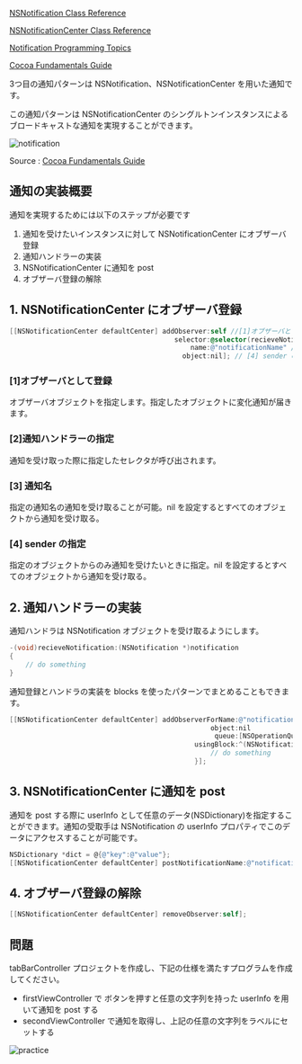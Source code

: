 [NSNotification Class Reference](https://developer.apple.com/library/mac/#documentation/Cocoa/Reference/Foundation/Classes/NSNotification_Class/Reference/Reference.html)

[NSNotificationCenter Class Reference](https://developer.apple.com/library/mac/#documentation/Cocoa/Reference/Foundation/Classes/NSNotificationCenter_Class/Reference/Reference.html)

[Notification Programming Topics](https://developer.apple.com/library/mac/#documentation/Cocoa/Conceptual/Notifications/Introduction/introNotifications.html#//apple_ref/doc/uid/10000043-SW1)

[Cocoa Fundamentals Guide](https://developer.apple.com/jp/documentation/Cocoa/Conceptual/CocoaFundamentals/CommunicatingWithObjects/chapter_6_section_6.html)

3つ目の通知パターンは NSNotification、NSNotificationCenter を用いた通知です。

この通知パターンは NSNotificationCenter のシングルトンインスタンスによるブロードキャストな通知を実現することができます。

![notification](https://raw.github.com/mixi-inc/iOSTraining/master/Doc/Images/7.4/notification.png)

Source : [Cocoa Fundamentals Guide](https://developer.apple.com/jp/documentation/Cocoa/Conceptual/CocoaFundamentals/CommunicatingWithObjects/chapter_6_section_6.html)

## 通知の実装概要
通知を実現するためには以下のステップが必要です

1. 通知を受けたいインスタンスに対して NSNotificationCenter にオブザーバ登録
2. 通知ハンドラーの実装
3. NSNotificationCenter に通知を post
4. オブザーバ登録の解除

## 1. NSNotificationCenter にオブザーバ登録
```objective-c
[[NSNotificationCenter defaultCenter] addObserver:self //[1]オブザーバとして登録
                                         selector:@selector(recieveNotification:) //[2]通知ハンドラーの指定
                                             name:@"notificationName" //[3] 通知名
                                           object:nil]; // [4] sender の指定
```

### [1]オブザーバとして登録
オブザーバオブジェクトを指定します。指定したオブジェクトに変化通知が届きます。

### [2]通知ハンドラーの指定
通知を受け取った際に指定したセレクタが呼び出されます。

### [3] 通知名
指定の通知名の通知を受け取ることが可能。nil を設定するとすべてのオブジェクトから通知を受け取る。

### [4] sender の指定
指定のオブジェクトからのみ通知を受けたいときに指定。nil を設定するとすべてのオブジェクトから通知を受け取る。

## 2. 通知ハンドラーの実装

通知ハンドラは NSNotification オブジェクトを受け取るようにします。
```objective-c
-(void)recieveNotification:(NSNotification *)notification
{
    // do something
}
```

通知登録とハンドラの実装を blocks を使ったパターンでまとめることもできます。

```objective-c
[[NSNotificationCenter defaultCenter] addObserverForName:@"notificationName"
                                                  object:nil
                                                   queue:[NSOperationQueue mainQueue]
                                              usingBlock:^(NSNotification *note) {
                                                  // do something
                                              }];

```

## 3. NSNotificationCenter に通知を post
通知を post する際に userInfo として任意のデータ(NSDictionary)を指定することができます。通知の受取手は NSNotification の userInfo プロパティでこのデータにアクセスすることが可能です。

```objective-c
NSDictionary *dict = @{@"key":@"value"};
[[NSNotificationCenter defaultCenter] postNotificationName:@"notificationName" object:self userInfo:dict];
```

## 4. オブザーバ登録の解除
```objective-c
[[NSNotificationCenter defaultCenter] removeObserver:self];
```

## 問題
tabBarController プロジェクトを作成し、下記の仕様を満たすプログラムを作成してください。

- firstViewController で ボタンを押すと任意の文字列を持った userInfo を用いて通知を post する
- secondViewController で通知を取得し、上記の任意の文字列をラベルにセットする

![practice](https://raw.github.com/mixi-inc/iOSTraining/master/Doc/Images/7.4/practice.png)